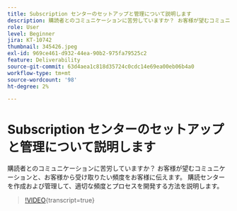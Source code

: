```yaml
---
title: Subscription センターのセットアップと管理について説明します
description: 購読者とのコミュニケーションに苦労していますか？ お客様が望むコミュニケーションと、お客様から受け取りたい頻度をお客様に伝えます。 購読センターを作成および管理して、適切な頻度とプロセスを開発する方法を説明します。
role: User
level: Beginner
jira: KT-10742
thumbnail: 345426.jpeg
exl-id: 969ce461-d932-44ea-90b2-975fa79525c2
feature: Deliverability
source-git-commit: 63d4aea1c818d35724c0cdc14e69ea00eb06b4a0
workflow-type: tm+mt
source-wordcount: '98'
ht-degree: 2%

---
```


# Subscription センターのセットアップと管理について説明します

購読者とのコミュニケーションに苦労していますか？ お客様が望むコミュニケーションと、お客様から受け取りたい頻度をお客様に伝えます。 購読センターを作成および管理して、適切な頻度とプロセスを開発する方法を説明します。

>[!VIDEO](https://video.tv.adobe.com/v/345426/?quality=12&learn=on){transcript=true}
